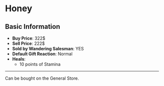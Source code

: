 # Honey

## Basic Information

- **Buy Price**: 322$
- **Sell Price**: 222$
- **Sold by Wandering Salesman**: YES
- **Default Gift Reaction**: Normal
- **Heals**:
  - 10 points of Stamina

---
Can be bought on the General Store.
